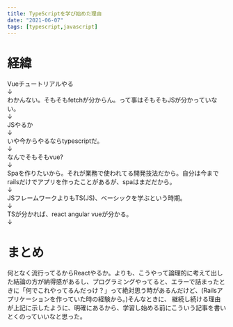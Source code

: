 ```yaml
---
title: TypeScriptを学び始めた理由
date: "2021-06-07"
tags: [typescript,javascript]
---
```




# 経緯
Vueチュートリアルやる<br>
↓<br>
わかんない。そもそもfetchが分からん。って事はそもそもJSが分かっていない。<br>
↓<br>
JSやるか<br>
↓<br>
いや今からやるならtypescriptだ。<br>
↓<br>
なんでそもそもvue? <br>
↓<br>
Spaを作りたいから。それが業務で使われてる開発技法だから。自分は今までrailsだけでアプリを作ったことがあるが、spaはまだだから。<br>
↓<br>
JSフレームワークよりもTS(JS)、ベーシックを学ぶという時期。<br>
↓<br>
TSが分かれば、react angular vueが分かる。<br>
↓<br>
# まとめ
何となく流行ってるからReactやるか。よりも、こうやって論理的に考えて出した結論の方が納得感があるし、プログラミングやってると、エラーで詰まったときに「何でこれやってるんだっけ？」って絶対思う時があるんだけど、(Railsアプリケーションを作っていた時の経験から。)そんなときに、
継続し続ける理由が上記に示したように、明確にあるから、学習し始める前にこういう記事を書いとくのっていいなと思った。
